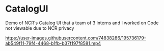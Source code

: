 # CatalogUI
Demo of NCR's Catalog UI that a team of 3 interns and I worked on
Code not viewable due to NCR privacy

https://user-images.githubusercontent.com/74838286/195736179-ab549f11-79f4-4468-b1fb-b37f197f8581.mp4
